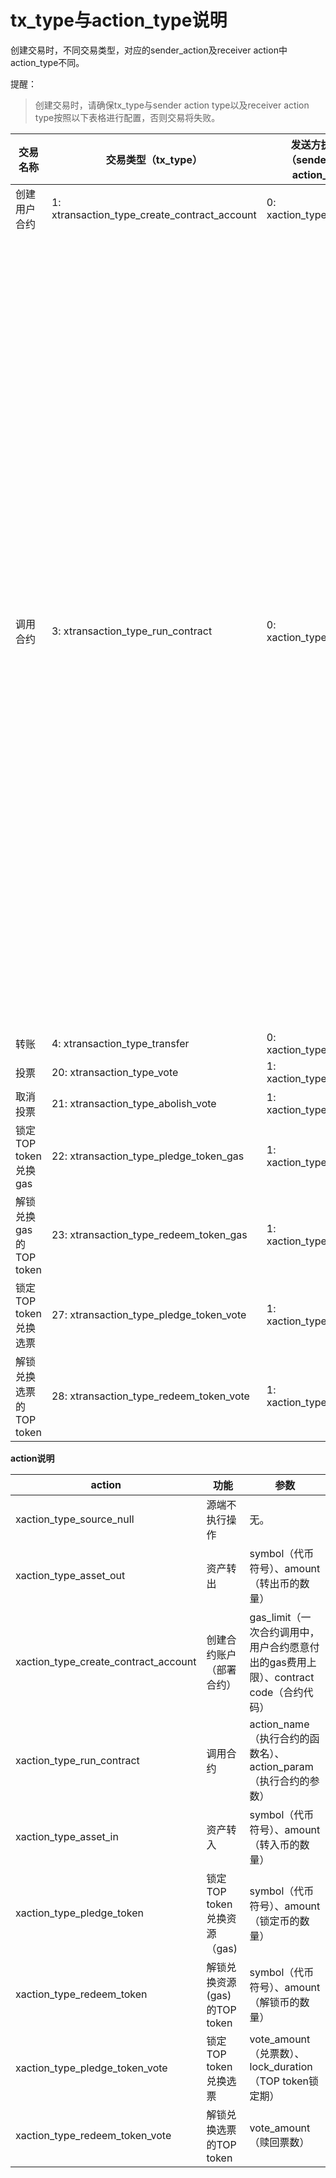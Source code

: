 # tx_type与action_type说明

创建交易时，不同交易类型，对应的sender_action及receiver action中action_type不同。

提醒：

> 创建交易时，请确保tx_type与sender action type以及receiver action type按照以下表格进行配置，否则交易将失败。

| 交易名称                | 交易类型（tx_type）                          | 发送方执行类型（sender_action action_type） | 接收方执行类型（receiver_action action_type） | 备注                                                         |
| ----------------------- | -------------------------------------------- | ------------------------------------------- | --------------------------------------------- | ------------------------------------------------------------ |
| 创建用户合约            | 1: xtransaction_type_create_contract_account | 0: xaction_type_asset_out                   | 3: xaction_type_create_contract_account       |                                                              |
| 调用合约                | 3: xtransaction_type_run_contract            | 0: xaction_type_asset_out                   | 5: xaction_type_run_contract                  | 调用合约交易包括：<br/>注册节点；<br/>注销节点；<br/>赎回节点保证金；<br/>更新节点类型；<br/>减少节点保证金；<br/>增加节点保证金；<br/>设置节点昵称；<br/>设置分红比例；<br/>领取节点奖励；<br/>领取投票者分红；<br/>提交提案；<br/>撤回提案；<br/>TCC表决提案。 |
| 转账                    | 4: xtransaction_type_transfer                | 0: xaction_type_asset_out                   | 6: xaction_type_asset_in                      |                                                              |
| 投票                    | 20: xtransaction_type_vote                   | 1: xaction_type_source_null                 | 5: xaction_type_run_contract                  |                                                              |
| 取消投票                | 21: xtransaction_type_abolish_vote           | 1: xaction_type_source_null                 | 5: xaction_type_run_contract                  |                                                              |
| 锁定TOP token兑换gas    | 22: xtransaction_type_pledge_token_gas       | 1: xaction_type_source_null                 | 21: xaction_type_pledge_token                 |                                                              |
| 解锁兑换gas的TOP token  | 23: xtransaction_type_redeem_token_gas       | 1: xaction_type_source_null                 | 22: xaction_type_redeem_token                 |                                                              |
| 锁定TOP token兑换选票   | 27: xtransaction_type_pledge_token_vote      | 1: xaction_type_source_null                 | 23: xaction_type_pledge_token_vote            |                                                              |
| 解锁兑换选票的TOP token | 28: xtransaction_type_redeem_token_vote      | 1: xaction_type_source_null                 | 24: xaction_type_pledge_token_vote            |                                                              |

**action说明**

| action                               | 功能                         | 参数                                                         |
| ------------------------------------ | ---------------------------- | ------------------------------------------------------------ |
| xaction_type_source_null             | 源端不执行操作               | 无。                                                         |
| xaction_type_asset_out               | 资产转出                     | symbol（代币符号）、amount（转出币的数量）                   |
| xaction_type_create_contract_account | 创建合约账户（部署合约）     | gas_limit（一次合约调用中，用户合约愿意付出的gas费用上限）、contract code（合约代码） |
| xaction_type_run_contract            | 调用合约                     | action_name（执行合约的函数名）、action_param（执行合约的参数） |
| xaction_type_asset_in                | 资产转入                     | symbol（代币符号）、amount（转入币的数量）                   |
| xaction_type_pledge_token            | 锁定TOP token兑换资源（gas)  | symbol（代币符号）、amount（锁定币的数量）                   |
| xaction_type_redeem_token            | 解锁兑换资源(gas)的TOP token | symbol（代币符号）、amount（解锁币的数量）                   |
| xaction_type_pledge_token_vote       | 锁定TOP token兑换选票        | vote_amount（兑票数）、lock_duration（TOP token锁定期）      |
| xaction_type_redeem_token_vote       | 解锁兑换选票的TOP token      | vote_amount（赎回票数）                                      |